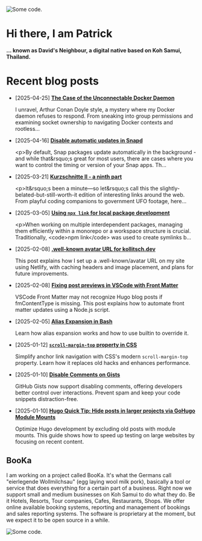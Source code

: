 ![][header1]

# Hi there, I am Patrick

**... known as David's Neighbour, a digital native based on Koh Samui, Thailand.**

# Recent blog posts
<!-- KOLLITSCH:START -->
- [2025-04-25] **[The Case of the Unconnectable Docker Daemon](https://kollitsch.dev/blog/2025/the-case-of-the-unconnectable-docker-daemon/)**

  I unravel, Arthur Conan Doyle style, a mystery where my Docker daemon refuses to respond. From sneaking into group permissions and examining socket ownership to navigating Docker contexts and rootless...
- [2025-04-16] **[Disable automatic updates in Snapd](https://kollitsch.dev/blog/2025/disable-automatic-updates-in-snapd/)**

  &lt;p&gt;By default, Snap packages update automatically in the background - and while that&amp;rsquo;s great for most users, there are cases where you want to control the timing or version of your Snap apps. Th...
- [2025-03-21] **[Kurzschnitte II - a ninth part](https://kollitsch.dev/blog/2025/kurzschnitte-ii-9/)**

  &lt;p&gt;It&amp;rsquo;s been a minute—so let&amp;rsquo;s call this the slightly-belated-but-still-worth-it edition of interesting links around the web. From playful coding companions to government UFO footage, here...
- [2025-03-05] **[Using `npx link` for local package development](https://kollitsch.dev/blog/2025/using-npx-link-for-local-package-development/)**

  &lt;p&gt;When working on multiple interdependent packages, managing them efficiently within a monorepo or a workspace structure is crucial. Traditionally, &lt;code&gt;npm link&lt;/code&gt; was used to create symlinks b...
- [2025-02-08] **[.well-known avatar URL for kollitsch.dev](https://kollitsch.dev/blog/2025/well-known-avatar-url/)**

  This post explains how I set up a .well-known/avatar URL on my site using Netlify, with caching headers and image placement, and plans for future improvements.
- [2025-02-08] **[Fixing post previews in VSCode with Front Matter](https://kollitsch.dev/blog/2025/fixing-previews-in-vscode-front-matter/)**

  VSCode Front Matter may not recognize Hugo blog posts if fmContentType is missing. This post explains how to automate front matter updates using a Node.js script.
- [2025-02-05] **[Alias Expansion in Bash](https://kollitsch.dev/blog/2025/alias-expansion-in-bash/)**

  Learn how alias expansion works and how to use builtin to override it.
- [2025-01-12] **[`scroll-margin-top` property in CSS](https://kollitsch.dev/blog/2025/scroll-margin-top-property-in-css/)**

  Simplify anchor link navigation with CSS&#39;s modern `scroll-margin-top` property. Learn how it replaces old hacks and enhances performance.
- [2025-01-10] **[Disable Comments on Gists](https://kollitsch.dev/blog/2025/disable-comments-on-gists/)**

  GitHub Gists now support disabling comments, offering developers better control over interactions. Prevent spam and keep your code snippets distraction-free.
- [2025-01-10] **[Hugo Quick Tip: Hide posts in larger projects via GoHugo Module Mounts](https://kollitsch.dev/blog/2025/hide-posts-in-larger-projects-via-gohugo-module-mounts/)**

  Optimize Hugo development by excluding old posts with module mounts. This guide shows how to speed up testing on large websites by focusing on recent content.<!-- KOLLITSCH:END -->

## BooKa

I am working on a project called BooKa. It's what the Germans call "eierlegende Wollmilchsau" (egg laying wool milk pork), basically a tool or service that does everything for a certain part of a business. Right now we support small and medium businesses on Koh Samui to do what they do. Be it Hotels, Resorts, Tour companies, Cafes, Restaurants, Shops. We offer online available booking systems, reporting and management of bookings and sales reporting systems. The software is proprietary at the moment, but we expect it to be open source in a while.

![][header3]

[header1]: https://raw.githubusercontent.com/davidsneighbour/davidsneighbour/master/static/header1.jpg "Some code."
[header3]: https://raw.githubusercontent.com/davidsneighbour/davidsneighbour/master/static/header3.jpg "Some code."

